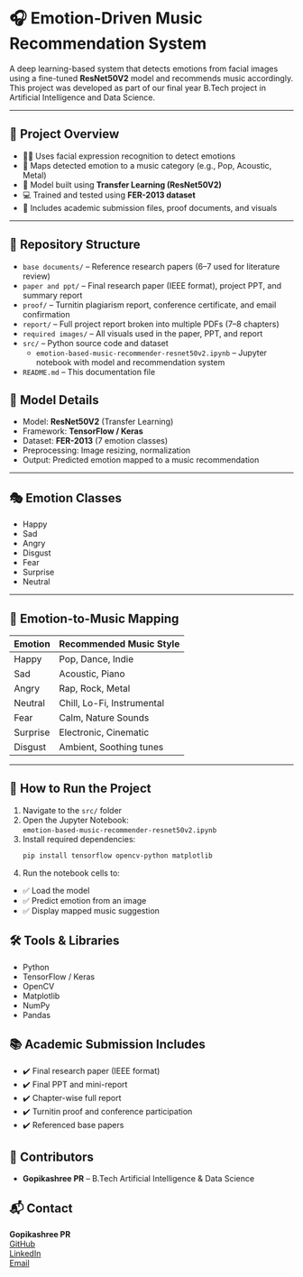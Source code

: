 # 🎧 Emotion-Driven Music Recommendation System

A deep learning-based system that detects emotions from facial images using a fine-tuned **ResNet50V2** model and recommends music accordingly. This project was developed as part of our final year B.Tech project in Artificial Intelligence and Data Science.

---

## 🧠 Project Overview

- 🧑‍🤖 Uses facial expression recognition to detect emotions
- 🎵 Maps detected emotion to a music category (e.g., Pop, Acoustic, Metal)
- 🧬 Model built using **Transfer Learning (ResNet50V2)**
- 💻 Trained and tested using **FER-2013 dataset**
- 📂 Includes academic submission files, proof documents, and visuals

---

## 📁 Repository Structure

- `base documents/` – Reference research papers (6–7 used for literature review)
- `paper and ppt/` – Final research paper (IEEE format), project PPT, and summary report
- `proof/` – Turnitin plagiarism report, conference certificate, and email confirmation
- `report/` – Full project report broken into multiple PDFs (7–8 chapters)
- `required images/` – All visuals used in the paper, PPT, and report
- `src/` – Python source code and dataset
  - `emotion-based-music-recommender-resnet50v2.ipynb` – Jupyter notebook with model and recommendation system
- `README.md` – This documentation file


## 🧪 Model Details

- Model: **ResNet50V2** (Transfer Learning)
- Framework: **TensorFlow / Keras**
- Dataset: **FER-2013** (7 emotion classes)
- Preprocessing: Image resizing, normalization
- Output: Predicted emotion mapped to a music recommendation

---

## 🎭 Emotion Classes

- Happy
- Sad
- Angry
- Disgust
- Fear
- Surprise
- Neutral

---

## 🎵 Emotion-to-Music Mapping

| Emotion  | Recommended Music Style      |
|----------|------------------------------|
| Happy    | Pop, Dance, Indie            |
| Sad      | Acoustic, Piano              |
| Angry    | Rap, Rock, Metal             |
| Neutral  | Chill, Lo-Fi, Instrumental   |
| Fear     | Calm, Nature Sounds          |
| Surprise | Electronic, Cinematic        |
| Disgust  | Ambient, Soothing tunes      |

---

## 🚀 How to Run the Project

1. Navigate to the `src/` folder
2. Open the Jupyter Notebook:  
   `emotion-based-music-recommender-resnet50v2.ipynb`
3. Install required dependencies:
   ```bash
   pip install tensorflow opencv-python matplotlib
4. Run the notebook cells to:

- ✅ Load the model
- ✅ Predict emotion from an image
- ✅ Display mapped music suggestion


## 🛠️ Tools & Libraries

- Python
- TensorFlow / Keras
- OpenCV
- Matplotlib
- NumPy
- Pandas


## 📚 Academic Submission Includes

- ✔️ Final research paper (IEEE format)
- ✔️ Final PPT and mini-report
- ✔️ Chapter-wise full report
- ✔️ Turnitin proof and conference participation
- ✔️ Referenced base papers


## 🙌 Contributors

- **Gopikashree PR** – B.Tech Artificial Intelligence & Data Science  


## 📬 Contact

**Gopikashree PR**  
[GitHub](https://github.com/gopikashreepr)  
[LinkedIn](https://www.linkedin.com/in/gopikashree-pr/)  
[Email](mailto:gopikassakipog@gmail.com)

